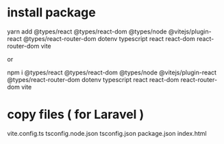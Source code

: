 # install package

yarn add @types/react @types/react-dom @types/node @vitejs/plugin-react @types/react-router-dom dotenv typescript react react-dom react-router-dom vite

or

npm i @types/react @types/react-dom @types/node @vitejs/plugin-react @types/react-router-dom dotenv typescript react react-dom react-router-dom vite

# copy files ( for Laravel )

vite.config.ts
tsconfig.node.json
tsconfig.json
package.json
index.html
